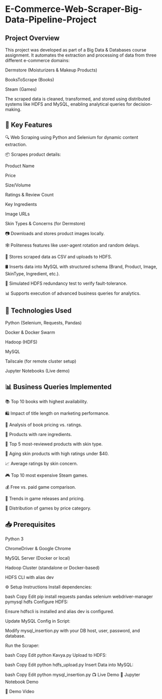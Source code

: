# E-Commerce-Web-Scraper-Big-Data-Pipeline-Project

## Project Overview
This project was developed as part of a Big Data & Databases course assignment. It automates the extraction and processing of data from three different e-commerce domains:

Dermstore (Moisturizers & Makeup Products)

BooksToScrape (Books)

Steam (Games)

The scraped data is cleaned, transformed, and stored using distributed systems like HDFS and MySQL, enabling analytical queries for decision-making.

## 📌 Key Features
🔍 Web Scraping using Python and Selenium for dynamic content extraction.

📦 Scrapes product details:

Product Name

Price

Size/Volume

Ratings & Review Count

Key Ingredients

Image URLs

Skin Types & Concerns (for Dermstore)

📷 Downloads and stores product images locally.

🕸️ Politeness features like user-agent rotation and random delays.

📁 Stores scraped data as CSV and uploads to HDFS.

🛢️ Inserts data into MySQL with structured schema (Brand, Product, Image, SkinType, Ingredient, etc.).

🧪 Simulated HDFS redundancy test to verify fault-tolerance.

📊 Supports execution of advanced business queries for analytics.

 
 
 ## 🧰 Technologies Used
Python (Selenium, Requests, Pandas)

Docker & Docker Swarm

Hadoop (HDFS)

MySQL

Tailscale (for remote cluster setup)

Jupyter Notebooks (Live demo)

    
## 📊 Business Queries Implemented
📚 Top 10 books with highest availability.

🛍️ Impact of title length on marketing performance.

💸 Analysis of book pricing vs. ratings.

🧴 Products with rare ingredients.

🌟 Top 5 most-reviewed products with skin type.

👵 Aging skin products with high ratings under $40.

📈 Average ratings by skin concern.

🎮 Top 10 most expensive Steam games.

💰 Free vs. paid game comparison.

📅 Trends in game releases and pricing.

🧾 Distribution of games by price category.

## 📥 Prerequisites
Python 3

ChromeDriver & Google Chrome

MySQL Server (Docker or local)

Hadoop Cluster (standalone or Docker-based)

HDFS CLI with alias dev

⚙️ Setup Instructions
Install dependencies:

bash
Copy
Edit
pip install requests pandas selenium webdriver-manager pymysql hdfs
Configure HDFS:

Ensure hdfscli is installed and alias dev is configured.

Update MySQL Config in Script:

Modify mysql_insertion.py with your DB host, user, password, and database.

Run the Scraper:

bash
Copy
Edit
python Kavya.py
Upload to HDFS:

bash
Copy
Edit
python hdfs_upload.py
Insert Data into MySQL:

bash
Copy
Edit
python mysql_insertion.py
📺 Live Demo
📓 Jupyter Notebook Demo

🎥 Demo Video
